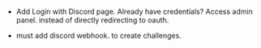 - Add Login with Discord page. Already have credentials? Access admin panel.
instead of directly redirecting to oauth.

- must add discord webhook. to create challenges.